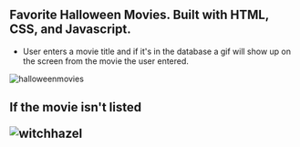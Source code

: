 ## Favorite Halloween Movies. Built with HTML, CSS, and Javascript.
* User enters a movie title and if it's in the database a gif will show up on the screen from the movie the user entered. 

![halloweenmovies](https://user-images.githubusercontent.com/24884380/196059560-c42b086c-902a-4fa1-90a9-20d382e9e350.jpg)


<h2>If the movie isn't listed


![witchhazel](https://user-images.githubusercontent.com/24884380/196059890-39e9141d-0661-47f0-9dbc-a4b3737c9899.jpg)
